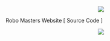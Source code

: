<div align="center">
  <img src="http://robomasters.ueuo.com/Website.jpg">
</div>

Robo Masters Website [ Source Code ]

<div align="center">
  <img src="http://robomasters.ueuo.com/Video.mp4">
</div>
